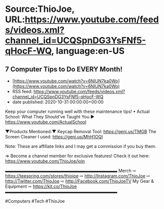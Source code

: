 # Source:ThioJoe, URL:https://www.youtube.com/feeds/videos.xml?channel_id=UCQSpnDG3YsFNf5-qHocF-WQ, language:en-US

## 7 Computer Tips to Do EVERY Month!
 - [https://www.youtube.com/watch?v=6NIUN7ka0Wo](https://www.youtube.com/watch?v=6NIUN7ka0Wo)
 - RSS feed: https://www.youtube.com/feeds/videos.xml?channel_id=UCQSpnDG3YsFNf5-qHocF-WQ
 - date published: 2020-10-31 00:00:00+00:00

Keep your computer running well with these maintenance tips!
• Actual School: What They Should've Taught You ▶️ https://www.youtube.com/ActualSchool

▼Products Mentioned:▼
Keycap Removal Tool: https://geni.us/TMGB
The Screen Cleaner I used: https://geni.us/MhH1OQI

Note: These are affiliate links and I may get a commission if you buy them.

⇒ Become a channel member for exclusive features! Check it out here: https://www.youtube.com/ThioJoe/join

▬▬▬▬▬▬▬▬▬▬▬▬▬▬▬▬▬▬▬▬▬▬▬▬▬▬
Merch ⇨ https://teespring.com/stores/thiojoe
⇨ http://Instagram.com/ThioJoe
⇨ http://Twitter.com/ThioJoe
⇨ http://Facebook.com/ThioJoeTV
My Gear & Equipment ⇨ https://kit.co/ThioJoe
▬▬▬▬▬▬▬▬▬▬▬▬▬▬▬▬▬▬▬▬▬▬▬▬▬▬

#Computers #Tech #ThioJoe

